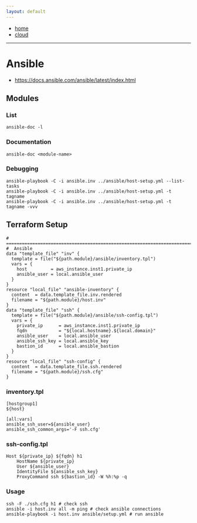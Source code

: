 ```yaml
---
layout: default
---
```

- [home](/index.md)
- [cloud](/cloud.md)

---
# Ansible
- <https://docs.ansible.com/ansible/latest/index.html>

## Modules

### List
`ansible-doc -l`

### Documentation
`ansible-doc <module-name>`

### Debugging
```
ansible-playbook -C -i ansible.inv ../ansible/host-setup.yml --list-tasks
ansible-playbook -C -i ansible.inv ../ansible/host-setup.yml -t tagname
ansible-playbook -C -i ansible.inv ../ansible/host-setup.yml -t tagname -vvv
```

## Terraform Setup
```
# =============================================================================
#  Ansible
data "template_file" "inv" {
  template = file("${path.module}/ansible/inventory.tpl")
  vars = {
    host         = aws_instance.inst1.private_ip
    ansible_user = local.ansible_user
  }
}
resource "local_file" "ansible-inventory" {
  content  = data.template_file.inv.rendered
  filename = "${path.module}/host.inv"
}
data "template_file" "ssh" {
  template = file("${path.module}/ansible/ssh-config.tpl")
  vars = {
    private_ip      = aws_instance.inst1.private_ip
    fqdn            = "${local.hostname}.${local.domain}"
    ansible_user    = local.ansible_user
    ansible_ssh_key = local.ansible_key
    bastion_id      = local.ansible_bastion
  }
}
resource "local_file" "ssh-config" {
  content  = data.template_file.ssh.rendered
  filename = "${path.module}/ssh.cfg"
}
```

### inventory.tpl
```
[hostgroup1]
${host}

[all:vars]
ansible_ssh_user=${ansible_user}
ansible_ssh_common_args='-F ssh.cfg'
```

### ssh-config.tpl
```
Host ${private_ip} ${fqdn} h1
    HostName ${private_ip}
    User ${ansible_user}
    IdentityFile ${ansible_ssh_key}
    ProxyCommand ssh ${bastion_id} -W %h:%p -q
```

### Usage
```
ssh -F ./ssh.cfg h1 # check ssh
ansible -i host.inv all -m ping # check ansible connections
ansible-playbook -i host.inv ansible/setup.yml # run ansible
```
